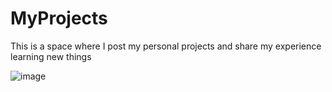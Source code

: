 # MyProjects

This is a space where I post my personal projects and share my experience learning new things

![image](https://user-images.githubusercontent.com/111715599/193392311-a677683b-5e42-42fd-b4bb-54608137920e.png)
